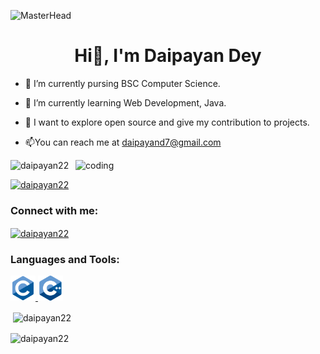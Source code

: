![MasterHead](https://mir-s3-cdn-cf.behance.net/project_modules/fs/54b6c068097599.5b50bca476b9b.gif)
<h1 align="center">Hi👋, I'm Daipayan Dey</h1>

- 🔭 I’m currently pursing BSC Computer Science. 

- 🌱 I’m currently learning Web Development, Java.

- 🧭 I want to explore open source and give my contribution to projects. 

- 📫You can reach me at daipayand7@gmail.com 

<img align= "right" alt="coding" width="400" src="https://i.pinimg.com/originals/54/e3/7d/54e37d8074ebcde1d96c77d7b2a7f310.gif">
<p align="left"> <img src="https://komarev.com/ghpvc/?username=daipayan22&label=Profile%20views&color=0e75b6&style=flat" alt="daipayan22" /> </p>

<p align="left"> <a href="https://twitter.com/daipayan22" target="blank"><img src="https://img.shields.io/twitter/follow/daipayan22?logo=twitter&style=for-the-badge" alt="daipayan22" /></a> </p>

<h3 align="left">Connect with me:</h3>
<p align="left">
<a href="https://twitter.com/daipayan22" target="blank"><img align="center" src="https://raw.githubusercontent.com/rahuldkjain/github-profile-readme-generator/master/src/images/icons/Social/twitter.svg" alt="daipayan22" height="30" width="40" /></a>
</p>

<h3 align="left">Languages and Tools:</h3>

<p align="left"> <a href="https://www.cprogramming.com/" target="_blank" rel="noreferrer"> <img src="https://raw.githubusercontent.com/devicons/devicon/master/icons/c/c-original.svg" alt="c" width="40" height="40"/> </a> <a href="https://www.w3schools.com/cpp/" target="_blank" rel="noreferrer"> <img src="https://raw.githubusercontent.com/devicons/devicon/master/icons/cplusplus/cplusplus-original.svg" alt="cplusplus" width="40" height="40"/> </a> </p>

<p>&nbsp;<img align="center" src="https://github-readme-stats.vercel.app/api?username=daipayan22&show_icons=true&locale=en" alt="daipayan22" /></p>

<p><img align="center" src="https://github-readme-streak-stats.herokuapp.com/?user=daipayan22&" alt="daipayan22" /></p>
